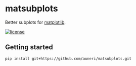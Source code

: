 # matsubplots

Better subplots for [matplotlib](https://matplotlib.org).

[![license](https://img.shields.io/github/license/auneri/matsubplots)](https://github.com/auneri/matsubplots/blob/main/LICENSE.md)

## Getting started

```shell
pip install git+https://github.com/auneri/matsubplots.git
```
